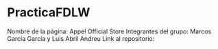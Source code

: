 # PracticaFDLW
Nombre de la página: Appel Official Store
Integrantes del grupo: Marcos García García y Luis Abril Andreu
Link al repositorio: 
